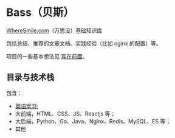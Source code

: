 # Bass（贝斯）
[WhereSmile.com](https://wheresmile.com)（万思没）基础知识库

包括总结、推荐的文章文档、实践经验（比如 nginx 的配置）等。

项目的一些基本想法见 [写在前面](./preface.md)。


## 目录与技术栈

包含：
* [英语学习](./english);
* 大前端，HTML、CSS、JS、Reactjs 等；
* 大后端，Python、Go、Java、Nginx、Redis、MySQL、ES 等；
* 其他
